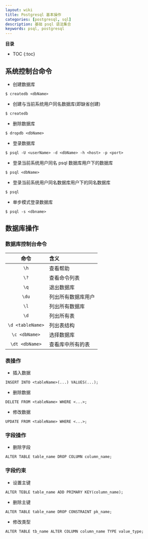 ```yaml
---
layout: wiki
title: Postgresql 基本操作
categories: [postgresql, sql]
description: 基础 psql 语法集合
keywords: psql, postgresql
---
```




**目录**

* TOC
{:toc}

## 系统控制台命令

* 创建数据库

`$ createdb <dbName>`

* 创建与当前系统用户同名数据库(即缺省创建)

`$ createdb`

* 删除数据库

`$ dropdb <dbName>`

* 登录数据库

`$ psql -U <userName> -d <dbName> -h <host> -p <port>`

* 登录当前系统用户同名 psql 数据库用户下的数据库

`$ psql <dbName>`

* 登录当前系统用户同名数据库用户下的同名数据库

`$ psql`

* 单步模式登录数据库

`$ psql -s <dbname>`

## 数据库操作

### 数据库控制台命令

| 命令 | 含义 |
| :-: | :-- |
| `\h` | 查看帮助 |
| `\?` | 查看命令列表 |
| `\q` | 退出数据库 |
| `\du` | 列出所有数据库用户 |
| `\l` | 列出所有数据库 |
| `\d` | 列出所有表 |
| `\d <tableName>` | 列出表结构 |
| `\c <dbName>` | 选择数据库 |
| `\dt <dbName>` | 查看库中所有的表 |

### 表操作

* 插入数据

`INSERT INTO <tableName>(...) VALUES(...);`

* 删除数据

`DELETE FROM <tableName> WHERE <...>;`

* 修改数据

`UPDATE FROM <tableName> WHERE <...>;`

### 字段操作

* 删除字段

`ALTER TABLE table_name DROP COLUMN column_name;`

### 字段约束

* 设置主键

`ALTER TEBLE table_name ADD PRIMARY KEY(column_name);`

* 删除主键

`ALTER TABLE table_name DROP CONSTRAINT pk_name;`

* 修改类型

`ALTER TABLE tb_name ALTER COLUMN column_name TYPE value_type;`
